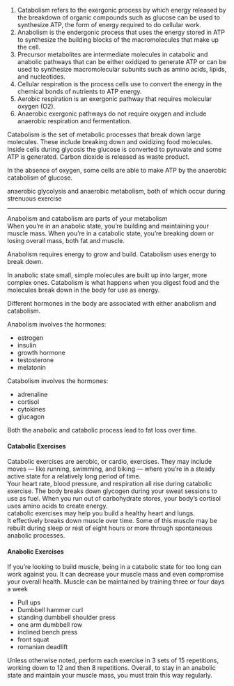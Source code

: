 1. Catabolism refers to the exergonic process by which energy released by the breakdown of organic compounds such as glucose can be used to synthesize ATP, the form of energy required to do cellular work.  
2. Anabolism is the endergonic process that uses the energy stored in ATP to synthesize the building blocks of the macromolecules that make up the cell.  
3. Precursor metabolites are intermediate molecules in catabolic and anabolic pathways that can be either oxidized to generate ATP or can be used to synthesize macromolecular subunits such as amino acids, lipids, and nucleotides.  
4. Cellular respiration is the process cells use to convert the energy in the chemical bonds of nutrients to ATP energy.  
5. Aerobic respiration is an exergonic pathway that requires molecular oxygen (O2).  
6. Anaerobic exergonic pathways do not require oxygen and include anaerobic respiration and fermentation.  

Catabolism is the set of metabolic processes that break down large molecules. These include breaking down and oxidizing food molecules.  Inside cells during glycosis the glucose is converted to pyruvate and some ATP is generated. Carbon dioxide is released as waste product.  

In the absence of oxygen, some cells are able to make ATP by the anaerobic catabolism of glucose.  

anaerobic glycolysis and anaerobic metabolism, both of which occur during strenuous exercise  

---

Anabolism and catabolism are parts of your metabolism  
When you’re in an anabolic state, you’re building and maintaining your muscle mass. When you’re in a catabolic state, you’re breaking down or losing overall mass, both fat and muscle.  

Anabolism requires energy to grow and build. Catabolism uses energy to break down.  

In anabolic state small, simple molecules are built up into larger, more complex ones. Catabolism is what happens when you digest food and the molecules break down in the body for use as energy.  

Different hormones in the body are associated with either anabolism and catabolism.  

Anabolism involves the hormones:
- estrogen
- insulin
- growth hormone
- testosterone
- melatonin

Catabolism involves the hormones:
- adrenaline
- cortisol
- cytokines
- glucagon

Both the anabolic and catabolic process lead to fat loss over time.  

#### Catabolic Exercises
Catabolic exercises are aerobic, or cardio, exercises. They may include moves — like running, swimming, and biking — where you’re in a steady active state for a relatively long period of time.   
Your heart rate, blood pressure, and respiration all rise during catabolic exercise. The body breaks down glycogen during your sweat sessions to use as fuel. When you run out of carbohydrate stores, your body’s cortisol uses amino acids to create energy.   
catabolic exercises may help you build a healthy heart and lungs.   
 It effectively breaks down muscle over time. Some of this muscle may be rebuilt during sleep or rest of eight hours or more through spontaneous anabolic processes.  

#### Anabolic Exercises
If you’re looking to build muscle, being in a catabolic state for too long can work against you. It can decrease your muscle mass and even compromise your overall health. Muscle can be maintained by training three or four days a week

- Pull ups
- Dumbbell hammer curl
- standing dumbbell shoulder press
- one arm dumbbell row
- inclined bench press
- front squat
- romanian deadlift

Unless otherwise noted, perform each exercise in 3 sets of 15 repetitions, working down to 12 and then 8 repetitions. Overall, to stay in an anabolic state and maintain your muscle mass, you must train this way regularly.



